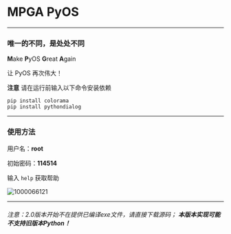 # MPGA PyOS
----
### 唯一的不同，是处处不同

**M**ake **P**yOS **G**reat **A**gain

让 PyOS 再次伟大！

**注意** 请在运行前输入以下命令安装依赖
```
pip install colorama
pip install pythondialog
```
----
### 使用方法

用户名：**root**

初始密码：**114514**

输入 ```help``` 获取帮助

![1000066121](https://github.com/user-attachments/assets/9bb17444-5d15-4e62-b976-1e61a6156a62)

----
###### 注意：2.0版本开始不在提供已编译exe文件，请直接下载源码； **本版本实现可能不支持旧版本Python！** 
